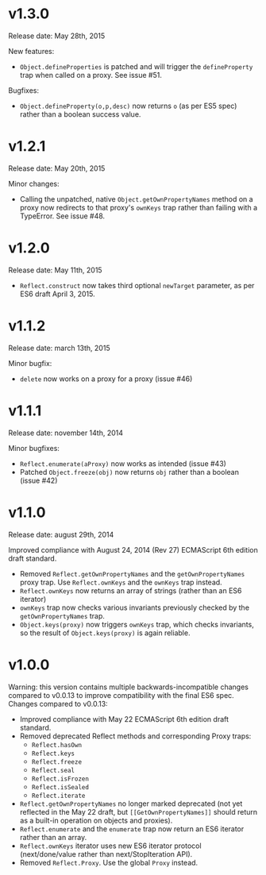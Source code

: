 v1.3.0
======

Release date: May 28th, 2015

New features:

  * `Object.defineProperties` is patched and will trigger the `defineProperty` trap when called on a proxy. See issue #51.

Bugfixes:

  * `Object.defineProperty(o,p,desc)` now returns `o` (as per ES5 spec) rather than a boolean success value.

v1.2.1
======

Release date: May 20th, 2015

Minor changes:

  * Calling the unpatched, native `Object.getOwnPropertyNames` method on a proxy
    now redirects to that proxy's `ownKeys` trap rather than failing with a TypeError. See issue #48.

v1.2.0
======

Release date: May 11th, 2015

  * `Reflect.construct` now takes third optional `newTarget` parameter, as per ES6 draft April 3, 2015.

v1.1.2
======

Release date: march 13th, 2015

Minor bugfix:

  * `delete` now works on a proxy for a proxy (issue #46)

v1.1.1
======

Release date: november 14th, 2014

Minor bugfixes:

  * `Reflect.enumerate(aProxy)` now works as intended (issue #43)
  * Patched `Object.freeze(obj)` now returns `obj` rather than a boolean (issue #42)

v1.1.0
======

Release date: august 29th, 2014

Improved compliance with August 24, 2014 (Rev 27) ECMAScript 6th edition draft standard.

  * Removed `Reflect.getOwnPropertyNames` and the `getOwnPropertyNames` proxy trap.
    Use `Reflect.ownKeys` and the `ownKeys` trap instead.
  * `Reflect.ownKeys` now returns an array of strings (rather than an ES6 iterator)
  * `ownKeys` trap now checks various invariants previously checked by the
    `getOwnPropertyNames` trap.
  * `Object.keys(proxy)` now triggers `ownKeys` trap, which checks invariants, so the result
    of `Object.keys(proxy)` is again reliable.
  
v1.0.0
======

Warning: this version contains multiple backwards-incompatible changes compared
to v0.0.13 to improve compatibility with the final ES6 spec.
Changes compared to v0.0.13:

  * Improved compliance with May 22 ECMAScript 6th edition draft standard.
  * Removed deprecated Reflect methods and corresponding Proxy traps:
    * `Reflect.hasOwn`
    * `Reflect.keys`
    * `Reflect.freeze`
    * `Reflect.seal`
    * `Reflect.isFrozen`
    * `Reflect.isSealed`
    * `Reflect.iterate`
  * `Reflect.getOwnPropertyNames` no longer marked deprecated (not yet
    reflected in the May 22 draft, but `[[GetOwnPropertyNames]]` should
    return as a built-in operation on objects and proxies).
  * `Reflect.enumerate` and the `enumerate` trap now return an ES6 iterator
    rather than an array.
  * `Reflect.ownKeys` iterator uses new ES6 iterator protocol (next/done/value
    rather than next/StopIteration API).
  * Removed `Reflect.Proxy`. Use the global `Proxy` instead.